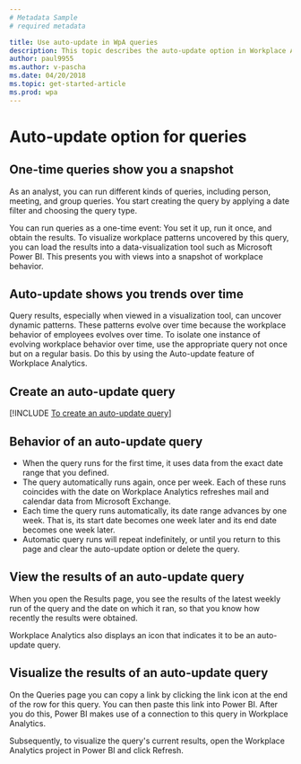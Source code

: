 ```yaml
---
# Metadata Sample
# required metadata

title: Use auto-update in WpA queries 
description: This topic describes the auto-update option in Workplace Analytics queries.     
author: paul9955
ms.author: v-pascha
ms.date: 04/20/2018
ms.topic: get-started-article
ms.prod: wpa
---
```


# Auto-update option for queries

## One-time queries show you a snapshot

As an analyst, you can run different kinds of queries, including person, meeting, and group queries. You start creating the query by applying a date filter and choosing the query type.

You can run queries as a one-time event: You set it up, run it once, and obtain the results. To visualize workplace patterns uncovered by this query, you can load the results into a data-visualization tool such as Microsoft Power BI. This presents you with views into a snapshot of workplace behavior. 

## Auto-update shows you trends over time

Query results, especially when viewed in a visualization tool, can uncover dynamic patterns. These patterns evolve over time because the workplace behavior of employees evolves over time. To isolate one instance of evolving workplace behavior over time, use the appropriate query not once but on a regular basis. Do this by using the Auto-update feature of Workplace Analytics. 

## Create an auto-update query

[!INCLUDE [To create an auto-update query](../Includes/to-create-auto-update-query.md)]

## Behavior of an auto-update query

 * When the query runs for the first time, it uses data from the exact date range that you defined.
 * The query automatically runs again, once per week. Each of these runs coincides with the date on Workplace Analytics refreshes mail and calendar data from Microsoft Exchange. 
 * Each time the query runs automatically, its date range advances by one week. That is, its start date becomes one week later and its end date becomes one week later.  
 * Automatic query runs will repeat indefinitely, or until you return to this page and clear the auto-update option or delete the query. 

## View the results of an auto-update query

When you open the Results page, you see the results of the latest weekly run of the query and the date on which it ran, so that you know how recently the results were obtained. 

Workplace Analytics also displays an icon that indicates it to be an auto-update query.

## Visualize the results of an auto-update query

On the Queries page you can copy a link by clicking the link icon at the end of the row for this query. You can then paste this link into Power BI. After you do this, Power BI makes use of a connection to this query in Workplace Analytics.

Subsequently, to visualize the query's current results, open the Workplace Analytics project in Power BI and click Refresh. 
